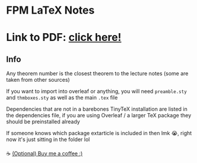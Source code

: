 # FPM LaTeX Notes

# Link to PDF: [click here!](notes.pdf)

## Info 
Any theorem number is the closest theorem to the lecture notes (some are taken from other sources)

If you want to import into overleaf or anything, you will need `preamble.sty` and `thmboxes.sty` as well as the main `.tex` file

Dependencies that are not in a barebones TinyTeX installation are listed in the dependencies file, if you are using Overleaf / a larger TeX package they should be preinstalled already

If someone knows which package extarticle is included in then lmk :sob:, right now it's just sitting in the folder lol

#### 
 :coffee: [(Optional) Buy me a coffee :)](https://ko-fi.com/leon024)